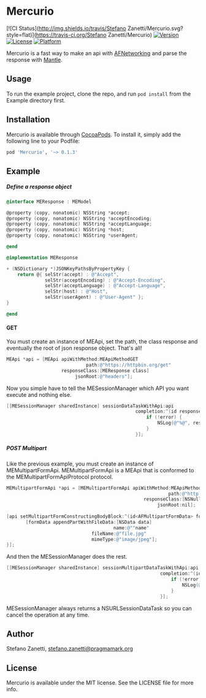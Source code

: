 # Mercurio

[![CI Status](http://img.shields.io/travis/Stefano Zanetti/Mercurio.svg?style=flat)](https://travis-ci.org/Stefano Zanetti/Mercurio)
[![Version](https://img.shields.io/cocoapods/v/Mercurio.svg?style=flat)](http://cocoapods.org/pods/Mercurio)
[![License](https://img.shields.io/cocoapods/l/Mercurio.svg?style=flat)](http://cocoapods.org/pods/Mercurio)
[![Platform](https://img.shields.io/cocoapods/p/Mercurio.svg?style=flat)](http://cocoapods.org/pods/Mercurio)

Mercurio is a fast way to make an api with [AFNetworking](https://github.com/AFNetworking/AFNetworking) and parse the response with [Mantle](https://github.com/Mantle/Mantle).

## Usage

To run the example project, clone the repo, and run `pod install` from the Example directory first.

## Installation

Mercurio is available through [CocoaPods](http://cocoapods.org). To install
it, simply add the following line to your Podfile:

```ruby
pod 'Mercurio', '~> 0.1.3'
```

## Example
##### Define a response object

```objective-c
@interface MEResponse : MEModel

@property (copy, nonatomic) NSString *accept;
@property (copy, nonatomic) NSString *acceptEncoding;
@property (copy, nonatomic) NSString *acceptLanguage;
@property (copy, nonatomic) NSString *host;
@property (copy, nonatomic) NSString *userAgent;

@end

```

```objective-c
@implementation MEResponse

+ (NSDictionary *)JSONKeyPathsByPropertyKey {
    return @{ selStr(accept) : @"Accept",
              selStr(acceptEncoding) : @"Accept-Encoding",
              selStr(acceptLanguage) : @"Accept-Language",
              selStr(host) : @"Host",
              selStr(userAgent) : @"User-Agent" };
}

@end

```
#### GET
You must create an instance of MEApi, set the path, the class response and eventually the root of json response object. That's all!

```objective-c
MEApi *api = [MEApi apiWithMethod:MEApiMethodGET
                             path:@"https://httpbin.org/get"
                    responseClass:[MEResponse class]
                         jsonRoot:@"headers"];
```

Now you simple have to tell the MESessionManager which API you want execute and nothing else.

```objective-c    
[[MESessionManager sharedInstance] sessionDataTaskWithApi:api
                                               completion:^(id responseObject, NSURLSessionDataTask *task, NSError *error) {
                                                   if (!error) {
                                                       NSLog(@"%@", responseObject);
                                                   }
                                               }];

```

##### POST Multipart
Like the previous example, you must create an instance of MEMultipartFormApi. MEMultipartFormApi is a MEApi that is conformed to the MEMultipartFormApiProtocol protocol.

```objective-c
MEMultipartFormApi *api = [MEMultipartFormApi apiWithMethod:MEApiMethodPOST
                                                           path:@"http://posttestserver.com/post.php?dir=mercurio"
                                                  responseClass:[NSNull class]
                                                       jsonRoot:nil];
    
[api setMultipartFormConstructingBodyBlock:^(id<AFMultipartFormData> formData) {
       [formData appendPartWithFileData:[NSData data]
	                                   name:@""name"
                               fileName:@"file.jpg"
                               mimeType:@"image/jpeg"];
}];
```

And then the MESessionManager does the rest.


```objective-c    
[[MESessionManager sharedInstance] sessionMultipartDataTaskWithApi:api
                                                        completion:^(id responseObject, NSURLSessionDataTask *task, NSError *error) {    
                                                            if (!error) {
                                                                NSLog(@"%@", responseObject);
                                                            }
                                                        }];

```

MESessionManager always returns a NSURLSessionDataTask so you can cancel the operation at any time.


## Author

Stefano Zanetti, stefano.zanetti@pragmamark.org

## License

Mercurio is available under the MIT license. See the LICENSE file for more info.
